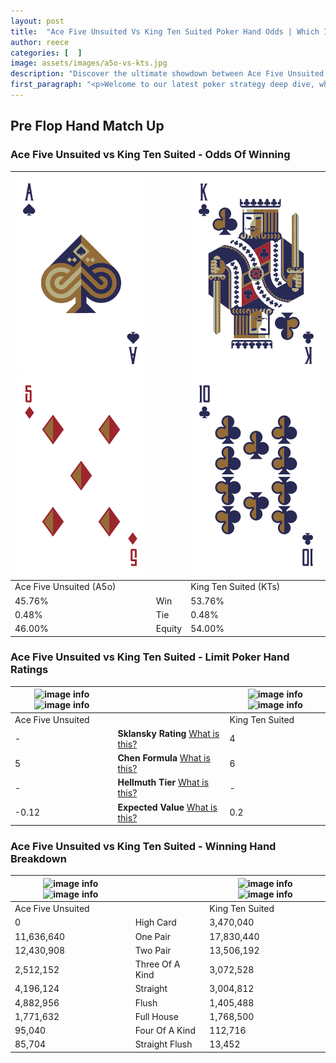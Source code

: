 ```yaml
---
layout: post
title:  "Ace Five Unsuited Vs King Ten Suited Poker Hand Odds | Which Is The Better Hand In Poker? A Complete Guide"
author: reece
categories: [  ]
image: assets/images/a5o-vs-kts.jpg
description: "Discover the ultimate showdown between Ace Five Unsuited and King Ten Suited in poker! Uncover the odds, strategies, and scenarios where one hand triumphs over the other. Get ready to up your poker game with this thrilling analysis."
first_paragraph: "<p>Welcome to our latest poker strategy deep dive, where we're pitting two distinct hands against each other in a high-stakes showdown: Ace Five Unsuited vs King Ten Suited.</p><p>In the dynamic world of poker, every decision counts, and knowing which hand holds the upper hand is key to your success at the table.</p><p>In this article, we'll dissect these two hands, explore the scenarios where one dominates the other, and equip you with the knowledge to make strategic choices that can tip the odds in your favor.</p><p>Get ready to unravel the intriguing dynamics of these poker hands and elevate your game to new heights.</p>"
---
```




[comment]: # (sp0)

## Pre Flop Hand Match Up

<div class="table hand-ratings" markdown="1"> 



### Ace Five Unsuited vs King Ten Suited - Odds Of Winning


    
| ![image info](assets/images/hand1/a.png) ![image info](assets/images/hand1/5o.png) |  | ![image info](assets/images/hand2/k.png) ![image info](assets/images/hand2/t.png) |
| -------- | -------- | -------- |
| Ace Five Unsuited (A5o) |  | King Ten Suited (KTs) |
| 45.76% | Win | 53.76% |
| 0.48% | Tie | 0.48% |
| 46.00% | Equity | 54.00% |




[comment]: # (sp1)



### Ace Five Unsuited vs King Ten Suited - Limit Poker Hand Ratings


    
| ![image info](https://www.riverpairs.com/assets/images/hand1/a.png) ![image info](https://www.riverpairs.com/assets/images/hand1/5o.png) |  | ![image info](https://www.riverpairs.com/assets/images/hand2/k.png) ![image info](https://www.riverpairs.com/assets/images/hand2/t.png) |
| -------- | -------- | -------- |
| Ace Five Unsuited |  | King Ten Suited |
| - | **Sklansky Rating** [What is this?](/sklansky-rating-explained) | 4 |
| 5 | **Chen Formula** [What is this?](/chen-formula-explained) | 6 |
| - | **Hellmuth Tier** [What is this?](/Hellmuth-tier-explained) | - |
| -0.12 | **Expected Value** [What is this?](/expected-value-explained) | 0.2 |




[comment]: # (sp2)



### Ace Five Unsuited vs King Ten Suited - Winning Hand Breakdown


    
| ![image info](https://www.riverpairs.com/assets/images/hand1/a.png) ![image info](https://www.riverpairs.com/assets/images/hand1/5o.png) |  | ![image info](https://www.riverpairs.com/assets/images/hand2/k.png) ![image info](https://www.riverpairs.com/assets/images/hand2/t.png) |
| -------- | -------- | -------- |
| Ace Five Unsuited |  | King Ten Suited |
| 0 | High Card | 3,470,040 |
| 11,636,640 | One Pair | 17,830,440 |
| 12,430,908 | Two Pair | 13,506,192 |
| 2,512,152 | Three Of A Kind | 3,072,528 |
| 4,196,124 | Straight | 3,004,812 |
| 4,882,956 | Flush | 1,405,488 |
| 1,771,632 | Full House | 1,768,500 |
| 95,040 | Four Of A Kind | 112,716 |
| 85,704 | Straight Flush | 13,452 |




[comment]: # (sp3)



</div>

[comment]: # (sp4)



[comment]: # (sp5)

